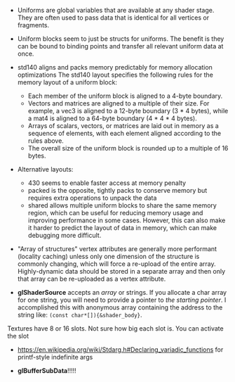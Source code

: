 - Uniforms are global variables that are available at any shader stage. They are often used to pass data that is identical for all vertices or fragments.
- Uniform blocks seem to just be structs for uniforms. The benefit is they can be bound to binding points and transfer all relevant uniform data at once.

- std140 aligns and packs memory predictably for memory allocation optimizations
    The std140 layout specifies the following rules for the memory layout of a uniform block:
    - Each member of the uniform block is aligned to a 4-byte boundary.
    - Vectors and matrices are aligned to a multiple of their size. For example, a vec3 is aligned to a 12-byte boundary (3 * 4 bytes), while a mat4 is aligned to a 64-byte boundary (4 * 4 * 4 bytes).
    - Arrays of scalars, vectors, or matrices are laid out in memory as a sequence of elements, with each element aligned according to the rules above.
    - The overall size of the uniform block is rounded up to a multiple of 16 bytes.
- Alternative layouts:
    - 430 seems to enable faster access at memory penalty
    - packed is the opposite, tightly packs to conserve memory but requires extra operations to unpack the data
    - shared allows multiple uniform blocks to share the same memory region, which can be useful for reducing memory usage and improving performance in some cases. However, this can also make it harder to predict the layout of data in memory, which can make debugging more difficult.

- "Array of structures" vertex attributes are generally more performant (locality caching) unless only one dimension of the structure is commonly changing, which will force a re-upload of the entire array. Highly-dynamic data should be stored in a separate array and then only that array can be re-uploaded as a vertex attribute.

- **glShaderSource** accepts an *array* or strings. If you allocate a char array for one string, you will need to provide a pointer to *the starting pointer*. I accomplished this with anonymous array containing the address to the string like: `(const char*[]){&shader_body}`.

Textures have 8 or 16 slots. Not sure how big each slot is. You can activate the slot 

- https://en.wikipedia.org/wiki/Stdarg.h#Declaring_variadic_functions for printf-style indefinite args


- **glBufferSubData**!!!!!